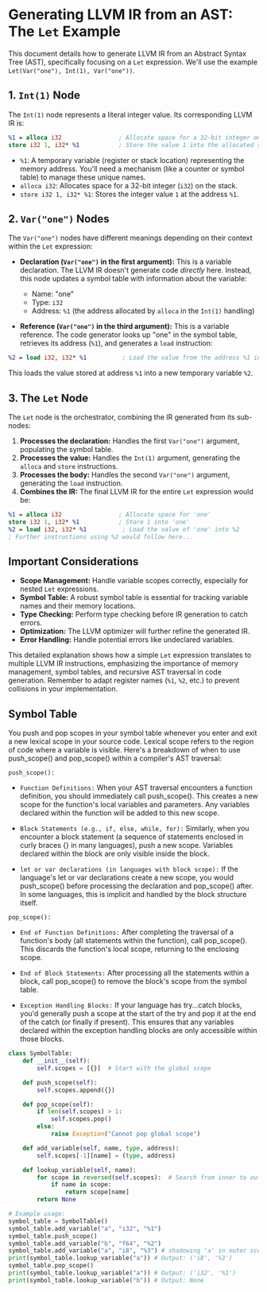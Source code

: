 # Generating LLVM IR from an AST: The `Let` Example

This document details how to generate LLVM IR from an Abstract Syntax Tree (AST), specifically focusing on a `Let` expression.  We'll use the example `Let(Var("one"), Int(1), Var("one"))`.

## 1. `Int(1)` Node

The `Int(1)` node represents a literal integer value.  Its corresponding LLVM IR is:

```llvm
%1 = alloca i32                ; Allocate space for a 32-bit integer on the stack
store i32 1, i32* %1           ; Store the value 1 into the allocated space
```

* `%1`: A temporary variable (register or stack location) representing the memory address.  You'll need a mechanism (like a counter or symbol table) to manage these unique names.
* `alloca i32`: Allocates space for a 32-bit integer (`i32`) on the stack.
* `store i32 1, i32* %1`: Stores the integer value `1` at the address `%1`.


## 2. `Var("one")` Nodes

The `Var("one")` nodes have different meanings depending on their context within the `Let` expression:

* **Declaration (`Var("one")` in the first argument):**  This is a variable declaration. The LLVM IR doesn't generate code *directly* here. Instead, this node updates a symbol table with information about the variable:
    * Name: "one"
    * Type: `i32`
    * Address: `%1` (the address allocated by `alloca` in the `Int(1)` handling)

* **Reference (`Var("one")` in the third argument):** This is a variable reference.  The code generator looks up "one" in the symbol table, retrieves its address (`%1`), and generates a `load` instruction:

```llvm
%2 = load i32, i32* %1          ; Load the value from the address %1 into %2
```

This loads the value stored at address `%1` into a new temporary variable `%2`.


## 3. The `Let` Node

The `Let` node is the orchestrator, combining the IR generated from its sub-nodes:

1. **Processes the declaration:**  Handles the first `Var("one")` argument, populating the symbol table.
2. **Processes the value:** Handles the `Int(1)` argument, generating the `alloca` and `store` instructions.
3. **Processes the body:** Handles the second `Var("one")` argument, generating the `load` instruction.
4. **Combines the IR:** The final LLVM IR for the entire `Let` expression would be:

```llvm
%1 = alloca i32                ; Allocate space for 'one'
store i32 1, i32* %1           ; Store 1 into 'one'
%2 = load i32, i32* %1          ; Load the value of 'one' into %2
; Further instructions using %2 would follow here...
```


## Important Considerations

* **Scope Management:**  Handle variable scopes correctly, especially for nested `Let` expressions.
* **Symbol Table:**  A robust symbol table is essential for tracking variable names and their memory locations.
* **Type Checking:**  Perform type checking before IR generation to catch errors.
* **Optimization:** The LLVM optimizer will further refine the generated IR.
* **Error Handling:** Handle potential errors like undeclared variables.


This detailed explanation shows how a simple `Let` expression translates to multiple LLVM IR instructions, emphasizing the importance of memory management, symbol tables, and recursive AST traversal in code generation.  Remember to adapt register names (`%1`, `%2`, etc.) to prevent collisions in your implementation.

## Symbol Table

You push and pop scopes in your symbol table whenever you enter and exit a new lexical scope in your source code. Lexical scope refers to the region of code where a variable is visible. Here's a breakdown of when to use push_scope() and pop_scope() within a compiler's AST traversal:

`push_scope():`

* `Function Definitions:` When your AST traversal encounters a function definition, you should immediately call push_scope(). This creates a new scope for the function's local variables and parameters. Any variables declared within the function will be added to this new scope.

* `Block Statements (e.g., if, else, while, for):` Similarly, when you encounter a block statement (a sequence of statements enclosed in curly braces {} in many languages), push a new scope. Variables declared within the block are only visible inside the block.

* `let or var declarations (in languages with block scope):` If the language's let or var declarations create a new scope, you would push_scope() before processing the declaration and pop_scope() after. In some languages, this is implicit and handled by the block structure itself.

`pop_scope():`

* `End of Function Definitions:` After completing the traversal of a function's body (all statements within the function), call pop_scope(). This discards the function's local scope, returning to the enclosing scope.

* `End of Block Statements:` After processing all the statements within a block, call pop_scope() to remove the block's scope from the symbol table.

* `Exception Handling Blocks:` If your language has try...catch blocks, you'd generally push a scope at the start of the try and pop it at the end of the catch (or finally if present). This ensures that any variables declared within the exception handling blocks are only accessible within those blocks.

```python
class SymbolTable:
    def __init__(self):
        self.scopes = [{}]  # Start with the global scope

    def push_scope(self):
        self.scopes.append({})

    def pop_scope(self):
        if len(self.scopes) > 1:
            self.scopes.pop()
        else:
            raise Exception("Cannot pop global scope")

    def add_variable(self, name, type, address):
        self.scopes[-1][name] = (type, address)

    def lookup_variable(self, name):
        for scope in reversed(self.scopes):  # Search from inner to outer scopes
            if name in scope:
                return scope[name]
        return None

# Example usage:
symbol_table = SymbolTable()
symbol_table.add_variable("a", "i32", "%1")
symbol_table.push_scope()
symbol_table.add_variable("b", "f64", "%2")
symbol_table.add_variable("a", "i8", "%3") # shadowing 'a' in outer scope
print(symbol_table.lookup_variable("a")) # Output: ('i8', '%3')
symbol_table.pop_scope()
print(symbol_table.lookup_variable("a")) # Output: ('i32', '%1')
print(symbol_table.lookup_variable("b")) # Output: None


```